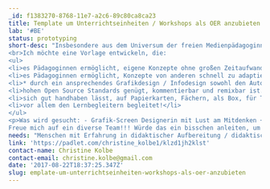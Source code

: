 ```yaml
---
_id: f1383270-8768-11e7-a2c6-89c80ca8ca23
title: Template um Unterrichtseinheiten / Workshops als OER anzubieten
lab: '#BE'
status: prototyping
short-desc: "Insbesondere aus dem Universum der freien Medienpädagoginnen gibt es bereits ein Vielzahl richtig guter Unterrichtsideen, Workshops und Projektkonzepte, im Feld Digitales Lernen. Auch der Wille ist da, dieses Wissen als OER zu publizieren. Oftmals fehlen Zeit + Mittel, um diesen Schritt zugehen oder auch das Knowhow für eine gute Aufbereitung, die wirkliche Nachnutzung initiiertist zentral - die Publikation selbst muss didaktisch hochwertig sein: Neben den Materialien für die Lernenden muss auch die Anleitung für die Lernbegleiter gut strukturiert, ästhetisch ansprechend sein und praktischen Anforderungen in der Workshopsituation genügen.<br>
<br>Ich möchte eine Vorlage entwickeln, die:
<ul>
<li>es Pädagoginnen ermöglicht, eigene Konzepte ohne großen Zeitaufwand als OER zu publizieren</li>
<li>es Pädagoginnen ermöglicht, Konzepte von anderen schnell zu adaptieren und in der eigenen Lerngruppe umzusetzen</li>
<li>* durch ein ansprechendes Grafikdesign / Infodesign sowohl den Autor als auch den Nachnutzenden mobilisiert und Lust macht aufs Teilen</li>
<li>hohen Open Source Standards genügt, kommentierbar und remixbar ist.</li>
<li>sich gut handhaben lässt, auf Papierkarten, Fächern, als Box, für Tablets oder Smartphone</li>
<li>vor allem den Lernbegleitern begleitet!</li>
</ul>
<p>Was wird gesucht: - Grafik-Screen Designerin mit Lust am Mitdenken + entwickeln - Pädagoinnen mit eigenem Vorhaben #DigitalesLernen - Menschen mit Erfahrung beim Erstellung von Lehrmaterialien<br>
Freue mich auf ein diverse Team!!! Würde das ein bisschen anleiten, um gut ins Prototyping herein und mit konkreten Ergebnisse wieder heraus zukommen. Wir können auch dezentral arbeiten uns zusammenschalten, kollaborative Tools ausprobieren und das alles!</p>"
needs: "Menschen mit Erfahrung in didaktischer Aufbereitung / didaktische Publikation\r\nGrafik-/Screendesign*in"
link: 'https://padlet.com/christine_kolbe1/klzd1jh2klst'
contact-name: Christine Kolbe
contact-email: christine.kolbe@gmail.com
date: '2017-08-22T18:37:25.347Z'
slug: emplate-um-unterrichtseinheiten-workshops-als-oer-anzubieten
---
```

